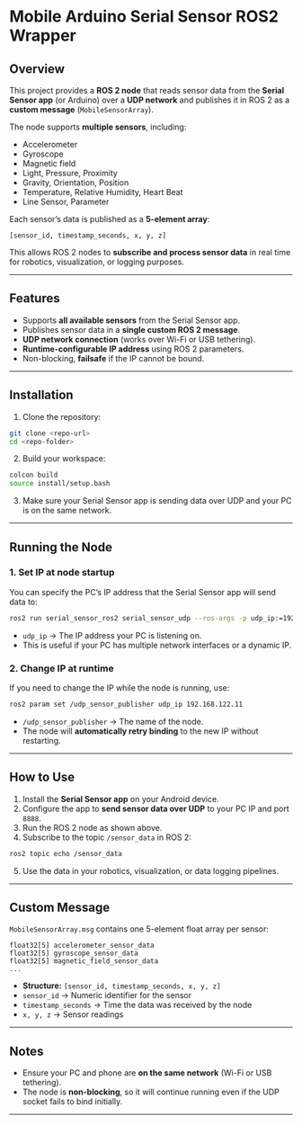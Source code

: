 # Mobile Arduino Serial Sensor ROS2 Wrapper

## Overview

This project provides a **ROS 2 node** that reads sensor data from the **Serial Sensor app** (or Arduino) over a **UDP network** and publishes it in ROS 2 as a **custom message** (`MobileSensorArray`).

The node supports **multiple sensors**, including:

* Accelerometer
* Gyroscope
* Magnetic field
* Light, Pressure, Proximity
* Gravity, Orientation, Position
* Temperature, Relative Humidity, Heart Beat
* Line Sensor, Parameter

Each sensor’s data is published as a **5-element array**:

```
[sensor_id, timestamp_seconds, x, y, z]
```

This allows ROS 2 nodes to **subscribe and process sensor data** in real time for robotics, visualization, or logging purposes.

---

## Features

* Supports **all available sensors** from the Serial Sensor app.
* Publishes sensor data in a **single custom ROS 2 message**.
* **UDP network connection** (works over Wi-Fi or USB tethering).
* **Runtime-configurable IP address** using ROS 2 parameters.
* Non-blocking, **failsafe** if the IP cannot be bound.

---

## Installation

1. Clone the repository:

```bash
git clone <repo-url>
cd <repo-folder>
```

2. Build your workspace:

```bash
colcon build
source install/setup.bash
```

3. Make sure your Serial Sensor app is sending data over UDP and your PC is on the same network.

---

## Running the Node

### 1. Set IP at node startup

You can specify the PC’s IP address that the Serial Sensor app will send data to:

```bash
ros2 run serial_sensor_ros2 serial_sensor_udp --ros-args -p udp_ip:=192.168.122.11
```

* `udp_ip` → The IP address your PC is listening on.
* This is useful if your PC has multiple network interfaces or a dynamic IP.

### 2. Change IP at runtime

If you need to change the IP while the node is running, use:

```bash
ros2 param set /udp_sensor_publisher udp_ip 192.168.122.11
```

* `/udp_sensor_publisher` → The name of the node.
* The node will **automatically retry binding** to the new IP without restarting.

---

## How to Use

1. Install the **Serial Sensor app** on your Android device.
2. Configure the app to **send sensor data over UDP** to your PC IP and port `8888`.
3. Run the ROS 2 node as shown above.
4. Subscribe to the topic `/sensor_data` in ROS 2:

```bash
ros2 topic echo /sensor_data
```

5. Use the data in your robotics, visualization, or data logging pipelines.

---

## Custom Message

`MobileSensorArray.msg` contains one 5-element float array per sensor:

```
float32[5] accelerometer_sensor_data
float32[5] gyroscope_sensor_data
float32[5] magnetic_field_sensor_data
...
```

* **Structure:** `[sensor_id, timestamp_seconds, x, y, z]`
* `sensor_id` → Numeric identifier for the sensor
* `timestamp_seconds` → Time the data was received by the node
* `x, y, z` → Sensor readings

---

## Notes

* Ensure your PC and phone are **on the same network** (Wi-Fi or USB tethering).
* The node is **non-blocking**, so it will continue running even if the UDP socket fails to bind initially.

---

